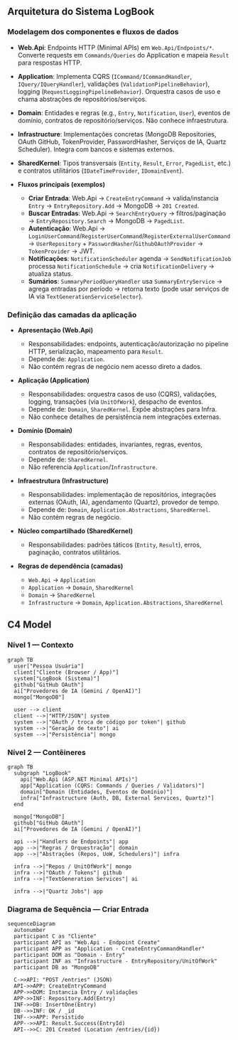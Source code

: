 ## Arquitetura do Sistema LogBook

### Modelagem dos componentes e fluxos de dados

- **Web.Api**: Endpoints HTTP (Minimal APIs) em `Web.Api/Endpoints/*`. Converte requests em `Commands/Queries` do Application e mapeia `Result` para respostas HTTP.
- **Application**: Implementa CQRS (`ICommand/ICommandHandler`, `IQuery/IQueryHandler`), validações (`ValidationPipelineBehavior`), logging (`RequestLoggingPipelineBehavior`). Orquestra casos de uso e chama abstrações de repositórios/serviços.
- **Domain**: Entidades e regras (e.g., `Entry`, `Notification`, `User`), eventos de domínio, contratos de repositório/serviços. Não conhece infraestrutura.
- **Infrastructure**: Implementações concretas (MongoDB Repositories, OAuth GitHub, TokenProvider, PasswordHasher, Serviços de IA, Quartz Scheduler). Integra com bancos e sistemas externos.
- **SharedKernel**: Tipos transversais (`Entity`, `Result`, `Error`, `PagedList`, etc.) e contratos utilitários (`IDateTimeProvider`, `IDomainEvent`).

- **Fluxos principais (exemplos)**
  - **Criar Entrada**: Web.Api → `CreateEntryCommand` → valida/instancia `Entry` → `EntryRepository.Add` → MongoDB → `201 Created`.
  - **Buscar Entradas**: Web.Api → `SearchEntryQuery` → filtros/paginação → `EntryRepository.Search` → MongoDB → `PagedList`.
  - **Autenticação**: Web.Api → `LoginUserCommand`/`RegisterUserCommand`/`RegisterExternalUserCommand` → `UserRepository` + `PasswordHasher`/`GithubOAuthProvider` → `TokenProvider` → JWT.
  - **Notificações**: `NotificationScheduler` agenda → `SendNotificationJob` processa `NotificationSchedule` → cria `NotificationDelivery` → atualiza status.
  - **Sumários**: `SummaryPeriodQueryHandler` usa `SummaryEntryService` → agrega entradas por período → retorna texto (pode usar serviços de IA via `TextGenerationServiceSelector`).

### Definição das camadas da aplicação

- **Apresentação (Web.Api)**
  - Responsabilidades: endpoints, autenticação/autorização no pipeline HTTP, serialização, mapeamento para `Result`.
  - Depende de: `Application`.
  - Não contém regras de negócio nem acesso direto a dados.

- **Aplicação (Application)**
  - Responsabilidades: orquestra casos de uso (CQRS), validações, logging, transações (via `UnitOfWork`), despacho de eventos.
  - Depende de: `Domain`, `SharedKernel`. Expõe abstrações para Infra.
  - Não conhece detalhes de persistência nem integrações externas.

- **Domínio (Domain)**
  - Responsabilidades: entidades, invariantes, regras, eventos, contratos de repositório/serviços.
  - Depende de: `SharedKernel`.
  - Não referencia `Application`/`Infrastructure`.

- **Infraestrutura (Infrastructure)**
  - Responsabilidades: implementação de repositórios, integrações externas (OAuth, IA), agendamento (Quartz), provedor de tempo.
  - Depende de: `Domain`, `Application.Abstractions`, `SharedKernel`.
  - Não contém regras de negócio.

- **Núcleo compartilhado (SharedKernel)**
  - Responsabilidades: padrões táticos (`Entity`, `Result`), erros, paginação, contratos utilitários.

- **Regras de dependência (camadas)**
  - `Web.Api` → `Application`
  - `Application` → `Domain`, `SharedKernel`
  - `Domain` → `SharedKernel`
  - `Infrastructure` → `Domain`, `Application.Abstractions`, `SharedKernel`

## C4 Model

### Nível 1 — Contexto

```mermaid
graph TB
  user["Pessoa Usuária"]
  client["Cliente (Browser / App)"]
  system["LogBook (Sistema)"]
  github["GitHub OAuth"]
  ai["Provedores de IA (Gemini / OpenAI)"]
  mongo["MongoDB"]

  user --> client
  client -->|"HTTP/JSON"| system
  system -->|"OAuth / troca de código por token"| github
  system -->|"Geração de texto"| ai
  system -->|"Persistência"| mongo
```

### Nível 2 — Contêineres

```mermaid
graph TB
  subgraph "LogBook"
    api["Web.Api (ASP.NET Minimal APIs)"]
    app["Application (CQRS: Commands / Queries / Validators)"]
    domain["Domain (Entidades, Eventos de Domínio)"]
    infra["Infrastructure (Auth, DB, External Services, Quartz)"]
  end

  mongo["MongoDB"]
  github["GitHub OAuth"]
  ai["Provedores de IA (Gemini / OpenAI)"]

  api -->|"Handlers de Endpoints"| app
  app -->|"Regras / Orquestração"| domain
  app -->|"Abstrações (Repos, UoW, Schedulers)"| infra

  infra -->|"Repos / UnitOfWork"| mongo
  infra -->|"OAuth / Tokens"| github
  infra -->|"TextGeneration Services"| ai

  infra -->|"Quartz Jobs"| app
```

### Diagrama de Sequência — Criar Entrada

```mermaid
sequenceDiagram
  autonumber
  participant C as "Cliente"
  participant API as "Web.Api - Endpoint Create"
  participant APP as "Application - CreateEntryCommandHandler"
  participant DOM as "Domain - Entry"
  participant INF as "Infrastructure - EntryRepository/UnitOfWork"
  participant DB as "MongoDB"

  C->>API: "POST /entries" (JSON)
  API->>APP: CreateEntryCommand
  APP->>DOM: Instancia Entry / validações
  APP->>INF: Repository.Add(Entry)
  INF->>DB: InsertOne(Entry)
  DB-->>INF: OK / _id
  INF-->>APP: Persistido
  APP-->>API: Result.Success(EntryId)
  API-->>C: 201 Created (Location /entries/{id})
``` 